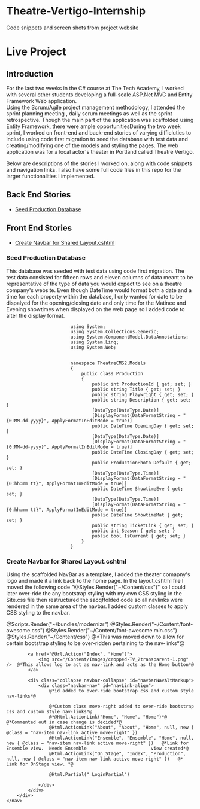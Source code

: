 # Theatre-Vertigo-Internship
Code snippets and screen shots from project website

# Live Project

## Introduction
 For the last two weeks in the C# course at The Tech Academy, I worked with several other students developing a full-scale ASP.Net MVC and Entity Framework Web application.  
Using the Scrum/Agile project management methodology, I attended the sprint planning meeting , daily scrum meetings as well as the sprint retrospective.  Though the main part of the application was scaffolded using Entity Framework, there were ample opportunitiesDuring the two week
sprint, I worked on front-end and back-end stories of varying difficluties to include using code first migration to seed the database with test data and creating/modifying
one of the models and styling the pages.  The web application was for a local actor's theater in Portland called Theatre Vertigo.

  Below are descriptions of the stories I worked on, along with code snippets and navigation links. I also have some full code files in this repo for the larger functionalities
I implemented.

## Back End Stories
* [Seed Production Database](#seed-production-database)
## Front End Stories
* [Create Navbar for Shared Layout.cshtml](#create-navbar-for-shared-layout.cshtml)

### Seed Production Database
 This database was seeded with test data using code first migration.  The test data consisted for fifteen rows and eleven columns of data meant to be representative of the type of data you would expect to see on a theatre company's website.  Even though DateTime would format both a date and a time for each property within the database, I only wanted for date to be dispalyed for the opening/closing date and only time for the Matinee and Evening showtimes when displayed on the web page so I added code to alter the display format.
 
                            using System;
                            using System.Collections.Generic;
                            using System.ComponentModel.DataAnnotations;
                            using System.Linq;
                            using System.Web;


                            namespace TheatreCMS2.Models
                            {
                                public class Production
                                {
                                    public int ProductionId { get; set; }
                                    public string Title { get; set; }
                                    public string Playwright { get; set; }
                                    public string Description { get; set; }
                                    [DataType(DataType.Date)]
                                    [DisplayFormat(DataFormatString = "{0:MM-dd-yyyy}", ApplyFormatInEditMode = true)]
                                    public DateTime OpeningDay { get; set; }
                                    [DataType(DataType.Date)]
                                    [DisplayFormat(DataFormatString = "{0:MM-dd-yyyy}", ApplyFormatInEditMode = true)]
                                    public DateTime ClosingDay { get; set; }
                                    public ProductionPhoto Default { get; set; }
                                    [DataType(DataType.Time)]
                                    [DisplayFormat(DataFormatString = "{0:hh:mm tt}", ApplyFormatInEditMode = true)]
                                    public DateTime ShowtimeEve { get; set; }
                                    [DataType(DataType.Time)]
                                    [DisplayFormat(DataFormatString = "{0:hh:mm tt}", ApplyFormatInEditMode = true)]
                                    public DateTime ShowtimeMat { get; set; }
                                    public string TicketLink { get; set; }
                                    public int Season { get; set; }
                                    public bool IsCurrent { get; set; }
                                }
                            }                
            

### Create Navbar for Shared Layout.cshtml
 Using the scaffolded NavBar as a template, I added the theater comapny's logo and made it a link back to the home page.  In the layout.cshtml file I moved the following code "@Styles.Render("~/Content/css")" so I could later over-ride the any bootstrap styling with my own CSS styling in the Site.css file then restructured the sacqffolded code so all navlinks were rendered in the same area of the navbar.  I added custom classes to apply CSS styling to the navbar.
 
  <!DOCTYPE html>
  <html>
  <head>
      <meta charset="utf-8" />
      <meta name="viewport" content="width=device-width, initial-scale=1.0">
      <title>@ViewBag.Title - My ASP.NET Application</title>
      @Scripts.Render("~/bundles/modernizr")
      @Styles.Render("~/Content/font-awesome.css")
      @Styles.Render("~/Content/font-awesome.min.css")
      @Styles.Render("~/Content/css")      @*This was moved down to allow for certain bootstrap styling to be over-ridden pertaining to the nav-links*@

  </head>
  <body>
    <nav class="navbar navbar-expand-lg navbar-light bg-light">
        <div class="navbar-header">

            <a href="@Url.Action("Index", "Home")">
                <img src="/Content/Images/cropped-TV_2transparent-1.png" />  @*This allows log to act as nav-link and acts as the Home button*@
            </a>

            <div class="collapse navbar-collapse" id="navbarNavAltMarkup">
                <div class="navbar-nav" id="navLink-align">
                    @*id added to over-ride bootstrap css and custom style nav-links*@

                    @*Custom class move-right added to over-ride bootstrap css and custom style nav-links*@
                    @*@Html.ActionLink("Home", "Home", "Home")*@  @*Commented out in case change is decided*@
                    @Html.ActionLink("About", "About", "Home", null, new { @class = "nav-item nav-link active move-right" })
                    @Html.ActionLink("Ensemble", "Ensemble", "Home", null, new { @class = "nav-item nav-link active move-right" })   @*Link for Ensemble view.  Needs Ensemble                        view created*@
                    @Html.ActionLink("On Stage", "Index", "Production", null, new { @class = "nav-item nav-link active move-right" })   @* Link for OnStage view. *@

                    @Html.Partial("_LoginPartial")

                </div>
            </div>
        </div>
    </nav>
